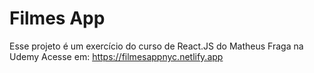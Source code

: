# Filmes App
Esse projeto é um exercício do curso de React.JS do Matheus Fraga na Udemy
Acesse em: https://filmesappnyc.netlify.app
